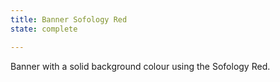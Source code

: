```yaml
---
title: Banner Sofology Red
state: complete

---
```

Banner with a solid background colour using the Sofology Red.